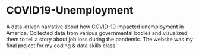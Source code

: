 # COVID19-Unemployment
 A data-driven narrative about how COVID-19 impacted unemployment in America. Collected data from various governmental bodies and visualized them to tell a story about job loss during the pandemic. The website was my final project for my coding & data skills class
